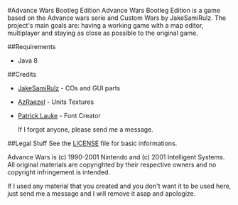 #Advance Wars Bootleg Edition
Advance Wars Bootleg Edition is a game based on the Advance wars serie and Custom Wars by JakeSamiRulz.
The project's main goals are: having a working game with a map editor, multiplayer and staying as close as possible to the original game.

##Requirements
- Java 8


##Credits
- [JakeSamiRulz](https://github.com/ctomni231) - COs and GUI parts
- [AzRaezel](http://www.spriters-resource.com/submitter/AzRaezel/) - Units Textures
- [Patrick Lauke](http://fontstruct.com/fontstructors/145/redux) - Font Creator
  
  If I forgot anyone, please send me a message.


##Legal Stuff
See the [LICENSE](https://github.com/AziasYur/Advance-Wars-Bootleg-Edition/blob/master/LICENSE) file for basic informations.

Advance Wars is (c) 1990-2001 Nintendo and (c) 2001 Intelligent Systems. All original materials are copyrighted by their respective owners and no copyright infringement is intended.

If I used any material that you created and you don't want it to be used here, just send me a message and I will remove it asap and apologize.